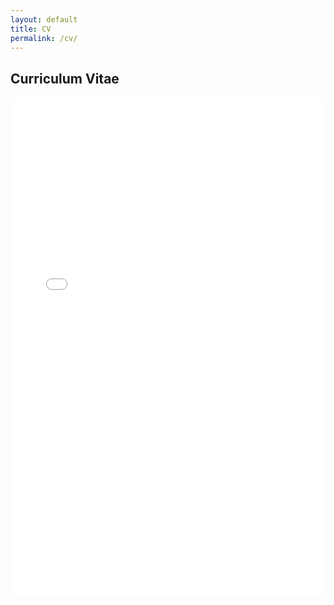 ```yaml
---
layout: default
title: CV
permalink: /cv/
---
```


## Curriculum Vitae

<embed src="/resources/cv/HM_CV.pdf" type="application/pdf" width="100%" height="800px" />
